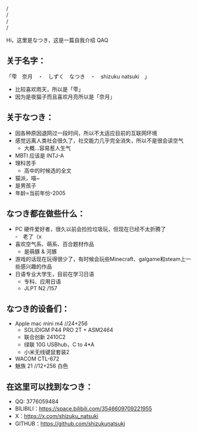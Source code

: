/  
/  
/  
/  

Hi，这里是なつき，这是一篇自我介绍 QAQ  

## 关于名字：

「雫　奈月　・　しずく　なつき　・　shizuku natsuki　」　

- 比较喜欢雨天，所以是「雫」
- 因为是夜猫子而且喜欢月亮所以是「奈月」

## 关于なつき：

- 因各种原因退网过一段时间，所以不太适应目前的互联网环境
- 感觉远离人类社会很久了，社交能力几乎完全消失，所以不是很会读空气
    - 大概…容易惹人生气
- MBTI 应该是 INTJ-A
- 理科苦手
    - 高中的时候选的全文
- 猫派，喵~
- 是男孩子
- 年龄=当前年份-2005

## なつき都在做些什么：

- PC 硬件爱好者，很久以前会捡捡垃圾玩，但现在已经不太折腾了  
    -　老了（x
- 喜欢空气系、萌系、百合题材作品　　
    - 是萌豚 & 河豚
- 游戏的话现在玩得很少了，有时候会玩些Minecraft、galgame和steam上一些感兴趣的作品　　
- 日语专业大学生，目前在学习日语
    - 专科、应用日语
    - JLPT N2 /157

## なつき的设备们：

- Apple mac mini m4 //24+256
    - SOLIDIGM P44 PRO 2T + ASM2464
    - 联合创新 2410C2
    - 绿联 10G USBhub，C to 4*A
    - 小米无线键鼠套装2
- WACOM CTL-672
- 魅族 21 //12+256 白色

## 在这里可以找到なつき：

- QQ: 3776059484
- BILIBILI：https://space.bilibili.com/3546609709221955
- X：https://x.com/shizuku_natsuki
- GITHUB：https://github.com/shizukunatsuki
